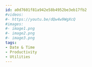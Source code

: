 ```yaml
---
id: a0d7601f81a942e58b4952be3eb17fb2
#videos:
#- https://youtu.be/dQw4w9WgXcQ
#images:
#- image1.png
#- image2.png
#- image3.png
tags:
- Date & Time
- Productivity
- Utilities
---
```

